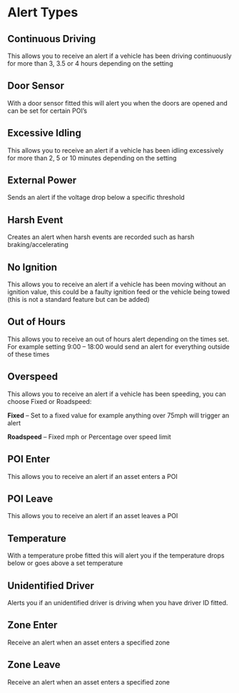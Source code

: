 # Alert Types

## Continuous Driving

This allows you to receive an alert if a vehicle has been driving continuously for more than 3, 3.5 or 4 hours depending on the setting

## Door Sensor

With a door sensor fitted this will alert you when the doors are opened and can be set for certain POI’s

## Excessive Idling

This allows you to receive an alert if a vehicle has been idling excessively for more than 2, 5 or 10 minutes depending on the setting

## External Power

Sends an alert if the voltage drop below a specific threshold

## Harsh Event

Creates an alert when harsh events are recorded such as harsh braking/accelerating

## No Ignition

This allows you to receive an alert if a vehicle has been moving without an ignition value, this could be a faulty ignition feed or the vehicle being towed (this is not a standard feature but can be added)

## Out of Hours

This allows you to receive an out of hours alert depending on the times set. For example setting 9:00 – 18:00 would send an alert for everything outside of these times

## Overspeed

This allows you to receive an alert if a vehicle has been speeding, you can choose Fixed or Roadspeed:

**Fixed** – Set to a fixed value for example anything over 75mph will trigger an alert

**Roadspeed** – Fixed mph or Percentage over speed limit

## POI Enter

This allows you to receive an alert if an asset enters a POI

## POI Leave

This allows you to receive an alert if an asset leaves a POI

## Temperature

With a temperature probe fitted this will alert you if the temperature drops below or goes above a set temperature

## Unidentified Driver

Alerts you if an unidentified driver is driving when you have driver ID fitted.

## Zone Enter

Receive an alert when an asset enters a specified zone

## Zone Leave

Receive an alert when an asset enters a specified zone

<!--stackedit_data:
eyJoaXN0b3J5IjpbLTE3MTczODQzNTgsMTUyOTY1Nzg3NF19
-->